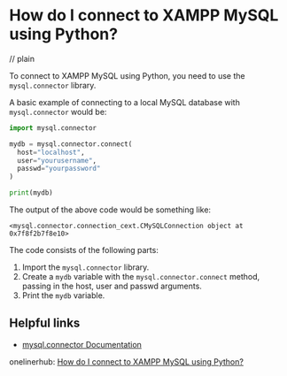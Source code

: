 # How do I connect to XAMPP MySQL using Python?
// plain

To connect to XAMPP MySQL using Python, you need to use the `mysql.connector` library.

A basic example of connecting to a local MySQL database with `mysql.connector` would be:

```python
import mysql.connector

mydb = mysql.connector.connect(
  host="localhost",
  user="yourusername",
  passwd="yourpassword"
)

print(mydb)
```

The output of the above code would be something like:

```
<mysql.connector.connection_cext.CMySQLConnection object at 0x7f8f2b7f8e10>
```

The code consists of the following parts:

1. Import the `mysql.connector` library.
2. Create a `mydb` variable with the `mysql.connector.connect` method, passing in the host, user and passwd arguments.
3. Print the `mydb` variable.

## Helpful links

- [mysql.connector Documentation](https://dev.mysql.com/doc/connector-python/en/)

onelinerhub: [How do I connect to XAMPP MySQL using Python?](https://onelinerhub.com/python-mysql/how-do-i-connect-to-xampp-mysql-using-python)